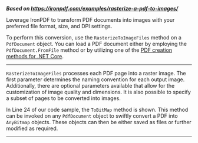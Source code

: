 ***Based on <https://ironpdf.com/examples/rasterize-a-pdf-to-images/>***

Leverage IronPDF to transform PDF documents into images with your preferred file format, size, and DPI settings.

To perform this conversion, use the `RasterizeToImageFiles` method on a `PdfDocument` object. You can load a PDF document either by employing the `PdfDocument.FromFile` method or by utilizing one of the [PDF creation methods for .NET Core](https://ironpdf.com/tutorials/dotnet-core-pdf-generating/).

***

`RasterizeToImageFiles` processes each PDF page into a raster image. The first parameter determines the naming convention for each output image. Additionally, there are optional parameters available that allow for the customization of image quality and dimensions. It is also possible to specify a subset of pages to be converted into images.

In Line 24 of our code sample, the `ToBitMap` method is shown. This method can be invoked on any `PdfDocument` object to swiftly convert a PDF into `AnyBitmap` objects. These objects can then be either saved as files or further modified as required.

* * *